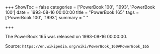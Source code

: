 +++
ShowToc = false
categories = ['PowerBook 100', '1993', 'PowerBook 100']
date = 1993-08-16 00:00:00
title = "PowerBook 165"
tags = ['PowerBook 100', '1993']
summary = " "

+++

The PowerBook 165 was released on 1993-08-16 00:00:00.

Source: `https://en.wikipedia.org/wiki/PowerBook_160#PowerBook_165`


